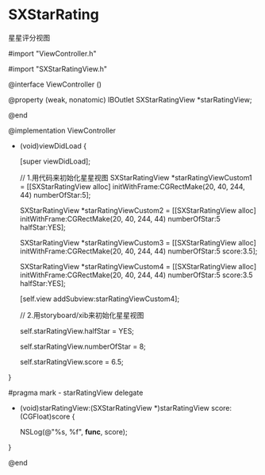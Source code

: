 # SXStarRating
星星评分视图

#import "ViewController.h"

#import "SXStarRatingView.h"

@interface ViewController () <SXStarRatingViewDelegate>

@property (weak, nonatomic) IBOutlet SXStarRatingView *starRatingView;

@end

@implementation ViewController

- (void)viewDidLoad {
    
    [super viewDidLoad];
    
    // 1.用代码来初始化星星视图
    SXStarRatingView *starRatingViewCustom1 = [[SXStarRatingView alloc] initWithFrame:CGRectMake(20, 40, 244, 44) numberOfStar:5];

    SXStarRatingView *starRatingViewCustom2 = [[SXStarRatingView alloc] initWithFrame:CGRectMake(20, 40, 244, 44) numberOfStar:5 halfStar:YES];
    
    SXStarRatingView *starRatingViewCustom3 = [[SXStarRatingView alloc] initWithFrame:CGRectMake(20, 40, 244, 44) numberOfStar:5 score:3.5];
    
    SXStarRatingView *starRatingViewCustom4 = [[SXStarRatingView alloc] initWithFrame:CGRectMake(20, 40, 244, 44) numberOfStar:5 score:3.5 halfStar:YES];
    
    [self.view addSubview:starRatingViewCustom4];
    
    // 2.用storyboard/xib来初始化星星视图

    self.starRatingView.halfStar = YES;

    self.starRatingView.numberOfStar = 8;

    self.starRatingView.score = 6.5;
    
}

#pragma mark - starRatingView delegate

- (void)starRatingView:(SXStarRatingView *)starRatingView score:(CGFloat)score {
    
    NSLog(@"%s, %f", __func__, score);
    
}

@end
